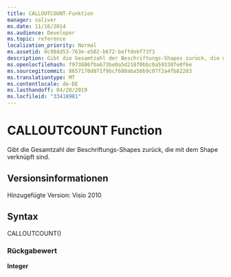 ```yaml
---
title: CALLOUTCOUNT-Funktion
manager: soliver
ms.date: 11/16/2014
ms.audience: Developer
ms.topic: reference
localization_priority: Normal
ms.assetid: 0c984d53-763e-e502-b672-beffdebf73f3
description: Gibt die Gesamtzahl der Beschriftungs-Shapes zurück, die mit dem Shape verknüpft sind.
ms.openlocfilehash: f973886fba673be0a5d218f0bbc0a59338fe0f6e
ms.sourcegitcommit: 8657170d071f9bcf680aba50b9c07f2a4fb82283
ms.translationtype: MT
ms.contentlocale: de-DE
ms.lasthandoff: 04/28/2019
ms.locfileid: "33418981"
---
```

# <a name="calloutcount-function"></a>CALLOUTCOUNT Function

Gibt die Gesamtzahl der Beschriftungs-Shapes zurück, die mit dem Shape verknüpft sind.
  
## <a name="version-information"></a>Versionsinformationen

Hinzugefügte Version: Visio 2010
 
  
## <a name="syntax"></a>Syntax

CALLOUTCOUNT()
  
### <a name="return-value"></a>Rückgabewert

 **Integer**
  


